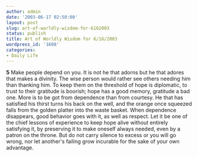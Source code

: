 ```yaml
---
author: admin
date: '2003-06-17 02:50:00'
layout: post
slug: art-of-worldly-wisdom-for-6162003
status: publish
title: Art of Worldly Wisdom for 6/16/2003
wordpress_id: '1608'
categories:
- Daily Life
---
```


**5** Make people depend on you. It is not he that adorns but he that
adores that makes a divinity. The wise person would rather see others
needing him than thanking him. To keep them on the threshold of hope is
diplomatic, to trust to their gratitude is boorish; hope has a good
memory, gratitude a bad one. More is to be got from dependence than from
courtesy. He that has satisfied his thirst turns his back on the well,
and the orange once squeezed falls from the golden platter into the
waste basket. When dependence disappears, good behavior goes with it, as
well as respect. Let it be one of the chief lessons of experience to
keep hope alive without entirely satisfying it, by preserving it to make
oneself always needed, even by a patron on the throne. But do not carry
silence to excess or you will go wrong, nor let another's failing grow
incurable for the sake of your own advantage.
